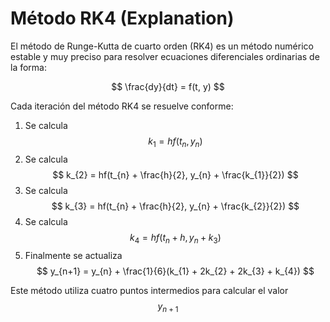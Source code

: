 # Método RK4 (Explanation)

El método de Runge-Kutta de cuarto orden (RK4) es un método numérico estable y muy preciso para resolver ecuaciones diferenciales ordinarias de la forma:

$$ \frac{dy}{dt} = f(t, y) $$

Cada iteración del método RK4 se resuelve conforme:

1. Se calcula $$ k_{1} = hf(t_{n}, y_{n}) $$
2. Se calcula $$ k_{2} = hf(t_{n} + \frac{h}{2}, y_{n} + \frac{k_{1}}{2}) $$
3. Se calcula $$ k_{3} = hf(t_{n} + \frac{h}{2}, y_{n} + \frac{k_{2}}{2}) $$
4. Se calcula $$ k_{4} = hf(t_{n} + h, y_{n} + k_{3}) $$
5. Finalmente se actualiza $$ y_{n+1} = y_{n} + \frac{1}{6}(k_{1} + 2k_{2} + 2k_{3} + k_{4}) $$

Este método utiliza cuatro puntos intermedios para calcular el valor $$ y_{n+1} $$
